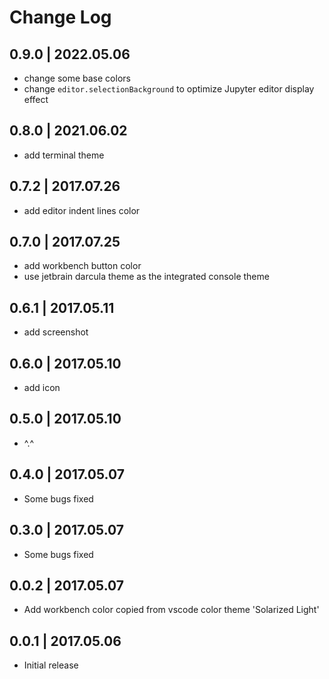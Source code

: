 # Change Log

## 0.9.0 | 2022.05.06
- change some base colors
- change `editor.selectionBackground` to optimize Jupyter editor display effect

## 0.8.0 | 2021.06.02
- add terminal theme

## 0.7.2 | 2017.07.26
- add editor indent lines color

## 0.7.0 | 2017.07.25
- add workbench button color
- use jetbrain darcula theme as the integrated console theme 

## 0.6.1 | 2017.05.11
- add screenshot

## 0.6.0 | 2017.05.10
- add icon

## 0.5.0 | 2017.05.10
- ^.^

## 0.4.0 | 2017.05.07
- Some bugs fixed

## 0.3.0 | 2017.05.07
- Some bugs fixed

## 0.0.2 | 2017.05.07
- Add workbench color copied from vscode color theme 'Solarized Light'

## 0.0.1 | 2017.05.06
- Initial release
